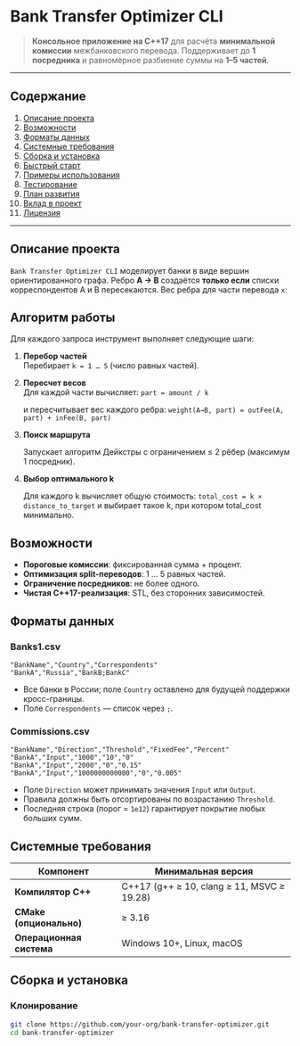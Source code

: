 # Bank Transfer Optimizer CLI

> **Консольное приложение на C++17** для расчёта **минимальной комиссии** межбанковского перевода. Поддерживает до **1 посредника** и равномерное разбиение суммы на **1–5 частей**.

---

## Содержание  
1. [Описание проекта](#описание-проекта)  
2. [Возможности](#возможности)  
3. [Форматы данных](#форматы-данных)  
4. [Системные требования](#системные-требования)  
5. [Сборка и установка](#сборка-и-установка)  
6. [Быстрый старт](#быстрый-старт)  
7. [Примеры использования](#примеры-использования)  
8. [Тестирование](#тестирование)  
9. [План развития](#план-развития)  
10. [Вклад в проект](#вклад-в-проект)  
11. [Лицензия](#лицензия)  

---

## Описание проекта  
`Bank Transfer Optimizer CLI` моделирует банки в виде вершин ориентированного графа. Ребро **A → B** создаётся **только если** списки корреспондентов A и B пересекаются. Вес ребра для части перевода `x`:

## Алгоритм работы
Для каждого запроса инструмент выполняет следующие шаги:

1. **Перебор частей**  
   Перебирает `k = 1 … 5` (число равных частей).
2. **Пересчет весов**  
   Для каждой части вычисляет:
   `part = amount / k`

   и пересчитывает вес каждого ребра: `weight(A→B, part) = outFee(A, part) + inFee(B, part)`
3. **Поиск маршрута**

   Запускает алгоритм Дейкстры с ограничением ≤ 2 рёбер (максимум 1 посредник).

4. **Выбор оптимального k**

   Для каждого k вычисляет общую стоимость: `total_cost = k × distance_to_target` и выбирает такое k, при котором total_cost минимально.

## Возможности

- **Пороговые комиссии**: фиксированная сумма + процент.  
- **Оптимизация split-переводов**: 1 … 5 равных частей.  
- **Ограничение посредников**: не более одного.  
- **Чистая C++17-реализация**: STL, без сторонних зависимостей.  
 ## Форматы данных

### Banks1.csv  
```csv
"BankName","Country","Correspondents"
"BankA","Russia","BankB;BankC"
```
- Все банки в России; поле `Country` оставлено для будущей поддержки кросс-границы.
- Поле `Correspondents` — список через `;`.
### Commissions.csv
```csv
"BankName","Direction","Threshold","FixedFee","Percent"
"BankA","Input","1000","10","0"
"BankA","Input","2000","0","0.15"
"BankA","Input","1000000000000","0","0.005"
```
- Поле `Direction` может принимать значения `Input` или `Output`.
- Правила должны быть отсортированы по возрастанию `Threshold`.
- Последняя строка (порог = `1e12`) гарантирует покрытие любых больших сумм.

## Системные требования

| Компонент            | Минимальная версия                           |
|----------------------|----------------------------------------------|
| **Компилятор C++**   | C++17 (g++ ≥ 10, clang ≥ 11, MSVC ≥ 19.28)    |
| **CMake (опционально)** | ≥ 3.16                                     |
| **Операционная система** | Windows 10+, Linux, macOS                 |


## Сборка и установка

### Клонирование
```bash
git clone https://github.com/your-org/bank-transfer-optimizer.git
cd bank-transfer-optimizer
